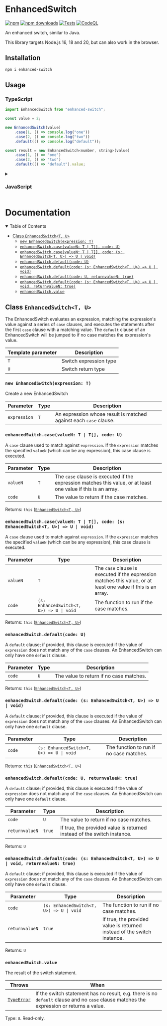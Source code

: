 # EnhancedSwitch

[![npm](https://img.shields.io/npm/v/enhanced-switch)](https://www.npmjs.com/package/enhanced-switch)
[![npm downloads](https://img.shields.io/npm/dt/enhanced-switch?label=downloads)](https://www.npmjs.com/package/enhanced-switch)
[![Tests](https://github.com/zefir-git/EnhancedSwitch/actions/workflows/test.yml/badge.svg)](https://github.com/zefir-git/EnhancedSwitch/actions/workflows/test.yml)
[![CodeQL](https://github.com/zefir-git/EnhancedSwitch/actions/workflows/github-code-scanning/codeql/badge.svg)](https://github.com/zefir-git/EnhancedSwitch/actions/workflows/github-code-scanning/codeql)

An enhanced switch, similar to Java.

This library targets Node.js 16, 18 and 20, but can also work in the browser.

## Installation
```sh
npm i enhanced-switch
```

## Usage

### TypeScript

```js
import EnhancedSwitch from "enhanced-switch";

const value = 2;

new EnhancedSwitch(value)
    .case(1, () => console.log("one"))
    .case(2, () => console.log("two"))
    .default(() => console.log("default"));

const result = new EnhancedSwitch<number, string>(value)
    .case(1, () => "one")
    .case(2, () => "two")
    .default(() => "default").value;
```

<details>
<summary>

### JavaScript
</summary>


```js
import EnhancedSwitch from "enhanced-switch";

const value = 2;

new EnhancedSwitch(value)
    .case(1, () => console.log("one"))
    .case(2, () => console.log("two"))
    .default(() => console.log("default"));

const result = new EnhancedSwitch(value)
    .case(1, () => "one")
    .case(2, () => "two")
    .default(() => "default").value;
```
</details>

# Documentation

<details open>
<summary>Table of Contents</summary>

- [Class `EnhancedSwitch<T, U>`](#class-enhancedswitcht-u)
  - [`new EnhancedSwitch(expression: T)`](#new-enhancedswitchexpression-t)
  - [`enhancedSwitch.case(valueN: T | T[], code: U)`](#enhancedswitchcasevaluen-t--t-code-u)
  - [`enhancedSwitch.case(valueN: T | T[], code: (s: EnhancedSwitch<T, U>) => U | void)`](#enhancedswitchcasevaluen-t--t-code-s-enhancedswitcht-u--u--void)
  - [`enhancedSwitch.default(code: U)`](#enhancedswitchdefaultcode-u)
  - [`enhancedSwitch.default(code: (s: EnhancedSwitch<T, U>) => U | void)`](#enhancedswitchdefaultcode-s-enhancedswitcht-u--u--void)
  - [`enhancedSwitch.default(code: U, returnvalueN: true)`](#enhancedswitchdefaultcode-u-returnvaluen-true)
  - [`enhancedSwitch.default(code: (s: EnhancedSwitch<T, U>) => U | void, returnvalueN: true)`](#enhancedswitchdefaultcode-s-enhancedswitcht-u--u--void-returnvaluen-true)
  - [`enhancedSwitch.value`](#enhancedswitchvalue)

## Class `EnhancedSwitch<T, U>`

The EnhancedSwitch evaluates an expression, matching the expression's value against a series of `case` clauses, and executes the statements after the first `case` clause with a matching value. The `default` clause of an EnhancedSwitch will be jumped to if no case matches the expression's value.

| Template parameter | Description            |
|--------------------|------------------------|
| `T`                | Switch expression type |
| `U`                | Switch return type     |

### `new EnhancedSwitch(expression: T)`

Create a new EnhancedSwitch

| Parameter    | Type | Description                                                       |
|--------------|------|-------------------------------------------------------------------|
| `expression` | `T`  | An expression whose result is matched against each `case` clause. |

### `enhancedSwitch.case(valueN: T | T[], code: U)`

A `case` clause used to match against `expression`. If the `expression` matches the specified `valueN` (which can be any expression), this case clause is executed.

| Parameter | Type | Description                                                                                                    |
|-----------|------|----------------------------------------------------------------------------------------------------------------|
| `valueN`  | `T`  | The `case` clause is executed if the expression matches this value, or at least one value if this is an array. |
| `code`    | `U`  | The value to return if the case matches.                                                                       |

Returns: `this` ([`EnhancedSwitch<T, U>`](#class-enhancedswitcht-u))

### `enhancedSwitch.case(valueN: T | T[], code: (s: EnhancedSwitch<T, U>) => U | void)`

A `case` clause used to match against `expression`. If the `expression` matches the specified `valueN` (which can be any expression), this case clause is executed.

| Parameter | Type                                     | Description                                                                                                    |
|-----------|------------------------------------------|----------------------------------------------------------------------------------------------------------------|
| `valueN`  | `T`                                      | The `case` clause is executed if the expression matches this value, or at least one value if this is an array. |
| `code`    | `(s: EnhancedSwitch<T, U>) => U \| void` | The function to run if the case matches.                                                                       |

Returns: `this` ([`EnhancedSwitch<T, U>`](#class-enhancedswitcht-u))

### `enhancedSwitch.default(code: U)`

A `default` clause; if provided, this clause is executed if the value of `expression` does not match any of the `case` clauses. An EnhancedSwitch can only have one `default` clause.

| Parameter | Type | Description                             |
|-----------|------|-----------------------------------------|
| `code`    | `U`  | The value to return if no case matches. |

Returns: `this` ([`EnhancedSwitch<T, U>`](#class-enhancedswitcht-u))

### `enhancedSwitch.default(code: (s: EnhancedSwitch<T, U>) => U | void)`

A `default` clause; if provided, this clause is executed if the value of `expression` does not match any of the `case` clauses. An EnhancedSwitch can only have one `default` clause.

| Parameter | Type                                     | Description                              |
|-----------|------------------------------------------|------------------------------------------|
| `code`    | `(s: EnhancedSwitch<T, U>) => U \| void` | The function to run if no case matches.  |

Returns: `this` ([`EnhancedSwitch<T, U>`](#class-enhancedswitcht-u))

### `enhancedSwitch.default(code: U, returnvalueN: true)`

A `default` clause; if provided, this clause is executed if the value of `expression` does not match any of the `case` clauses. An EnhancedSwitch can only have one `default` clause.

| Parameter      | Type   | Description                                                             |
|----------------|--------|-------------------------------------------------------------------------|
| `code`         | `U`    | The value to return if no case matches.                                 |
| `returnvalueN` | `true` | If true, the provided value is returned instead of the switch instance. |

Returns: `U`

### `enhancedSwitch.default(code: (s: EnhancedSwitch<T, U>) => U | void, returnvalueN: true)`

A `default` clause; if provided, this clause is executed if the value of `expression` does not match any of the `case` clauses. An EnhancedSwitch can only have one `default` clause.

| Parameter      | Type                                     | Description                                                             |
|----------------|------------------------------------------|-------------------------------------------------------------------------|
| `code`         | `(s: EnhancedSwitch<T, U>) => U \| void` | The function to run if no case matches.                                 |
| `returnvalueN` | `true`                                   | If true, the provided value is returned instead of the switch instance. |

Returns: `U`

### `enhancedSwitch.value`

The result of the switch statement.

| Throws                                                                                                    | When                                                                                                                                     |
|-----------------------------------------------------------------------------------------------------------|------------------------------------------------------------------------------------------------------------------------------------------|
| [`TypeError`](https://developer.mozilla.org/en-US/docs/Web/JavaScript/Reference/Global_Objects/TypeError) | If the switch statement has no result, e.g. there is no `default` clause and no `case` clause matches the expression or returns a value. |

Type: `U`. Read-only.
